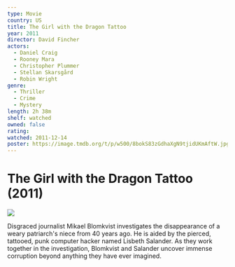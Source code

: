 ```yaml
---
type: Movie
country: US
title: The Girl with the Dragon Tattoo
year: 2011
director: David Fincher
actors:
  - Daniel Craig
  - Rooney Mara
  - Christopher Plummer
  - Stellan Skarsgård
  - Robin Wright
genre:
  - Thriller
  - Crime
  - Mystery
length: 2h 38m
shelf: watched
owned: false
rating:
watched: 2011-12-14
poster: https://image.tmdb.org/t/p/w500/8bokS83zGdhaXgN9tjidUKmAftW.jpg
---
```


# The Girl with the Dragon Tattoo (2011)

![](https://image.tmdb.org/t/p/w500/8bokS83zGdhaXgN9tjidUKmAftW.jpg)

Disgraced journalist Mikael Blomkvist investigates the disappearance of a weary patriarch's niece from 40 years ago. He is aided by the pierced, tattooed, punk computer hacker named Lisbeth Salander. As they work together in the investigation, Blomkvist and Salander uncover immense corruption beyond anything they have ever imagined.